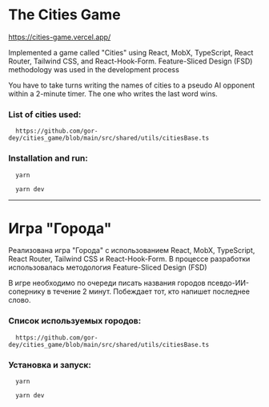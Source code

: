 # The Cities Game
https://cities-game.vercel.app/

Implemented a game called "Cities" using React, MobX, TypeScript, React Router, Tailwind CSS, and React-Hook-Form. Feature-Sliced Design (FSD) methodology was used in the development process

You have to take turns writing the names of cities to a pseudo AI opponent within a 2-minute timer. The one who writes the last word wins.

### List of cities used:
         
      https://github.com/gor-dey/cities_game/blob/main/src/shared/utils/citiesBase.ts

### Installation and run:

      yarn

      yarn dev

---

# Игра "Города"

Реализована игра "Города" с использованием React, MobX, TypeScript, React Router, Tailwind CSS и React-Hook-Form. В процессе разработки использовалась методология Feature-Sliced Design (FSD)

В игре необходимо по очереди писать названия городов псевдо-ИИ-сопернику в течение 2 минут. Побеждает тот, кто напишет последнее слово.

### Список используемых городов:
         
      https://github.com/gor-dey/cities_game/blob/main/src/shared/utils/citiesBase.ts

### Установка и запуск:

      yarn

      yarn dev

